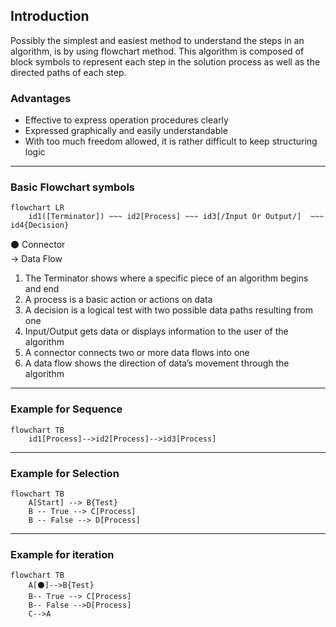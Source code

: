 ## Introduction
Possibly the simplest and easiest method to understand the steps in an algorithm, is by using flowchart method. This algorithm is composed of block symbols to represent each step in the solution process as well as the directed paths of each step.

### Advantages
*	Effective to express operation procedures clearly
*	Expressed graphically and easily understandable
*	With too much freedom allowed, it is rather difficult to keep structuring logic

---

### Basic Flowchart symbols
```mermaid
flowchart LR
	id1([Terminator]) ~~~ id2[Process] ~~~ id3[/Input Or Output/]  ~~~ 	id4{Decision}	
```

⚫ Connector <br>
&rarr; Data Flow <br>

1. The Terminator shows where a specific piece of an algorithm begins and end
2. A process is a basic action or actions on data
3. A decision is a logical test with two possible data paths resulting from one
4. Input/Output gets data or displays information to the user of the algorithm
5. A connector connects two or more data flows into one
6. A data flow shows the direction of data’s movement through the algorithm 

---

### Example for Sequence
```mermaid
flowchart TB
	id1[Process]-->id2[Process]-->id3[Process]
```

---

### Example for Selection
```mermaid
flowchart TB
	A[Start] --> B{Test}
    B -- True --> C[Process]
    B -- False --> D[Process]
```

---

### Example for iteration

```mermaid
flowchart TB
    A[⚫]-->B{Test}
    B-- True --> C[Process]
    B-- False -->D[Process]
    C-->A
```